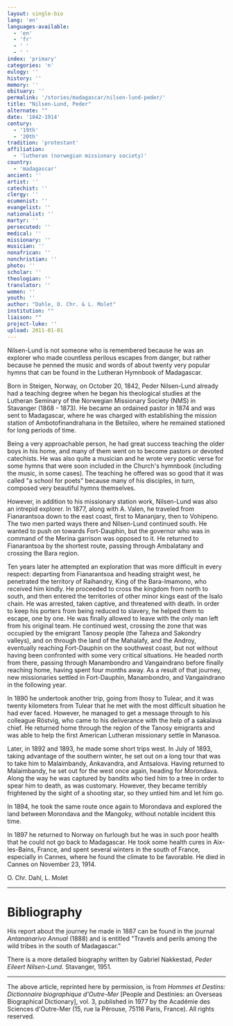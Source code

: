 ```yaml
---
layout: single-bio
lang: 'en'
languages-available:
  - 'en'
  - 'fr'
  - ' '
  - ' '
index: 'primary'
categories: 'n'
eulogy: ''
history: ''
memory: ''
obituary: ''
permalink: '/stories/madagascar/nilsen-lund-peder/'
title: "Nilsen-Lund, Peder"
alternate: ""
date: '1842-1914'
century:
  - '19th'
  - '20th'
tradition: 'protestant'
affiliation:
  - 'lutheran (norwegian missionary society)'
country:
  - 'madagascar'
ancient: ''
artist: ''
catechist: ''
clergy: ''
ecumenist: ''
evangelist: ''
nationalist: ''
martyr: ''
persecuted: ''
medical: ''
missionary: ''
musician: ''
nonafrican: ''
nonchristian: ''
photo: ''
scholar: ''
theologian: ''
translator: ''
women: ''
youth: ''
author: "Dahle, O. Chr. & L. Molet"
institution: ""
liaison: ""
project-luke: ''
upload: 2011-01-01
---
```




Nilsen-Lund is not someone who is remembered because he was an explorer who made countless perilous escapes from danger, but rather because he penned the music and words of about twenty very popular hymns that can be found in the Lutheran Hymnbook of Madagascar.

Born in Steigen, Norway, on October 20, 1842, Peder Nilsen-Lund already had a teaching degree when he began his theological studies at the Lutheran Seminary of the Norwegian Missionary Society (NMS) in Stavanger (1868 - 1873). He became an ordained pastor in 1874 and was sent to Madagascar, where he was charged with establishing the mission station of Ambotofinandrahana in the Betsileo, where he remained stationed for long periods of time.

Being a very approachable person, he had great success teaching the older boys in his home, and many of them went on to become pastors or devoted catechists. He was also quite a musician and he wrote very poetic verse for some hymns that were soon included in the Church's hymnbook (including the music, in some cases). The teaching he offered was so good that it was called "a school for poets" because many of his disciples, in turn, composed very beautiful hymns themselves.

However, in addition to his missionary station work, Nilsen-Lund was also an intrepid explorer. In 1877, along with A. Valen, he traveled from Fianarantsoa down to the east coast, first to Mananjary, then to Vohipeno. The two men parted ways there and Nilsen-Lund continued south. He wanted to push on towards Fort-Dauphin, but the governor who was in command of the Merina garrison was opposed to it. He returned to Fianarantsoa by the shortest route, passing through Ambalatany and crossing the Bara region.

Ten years later he attempted an exploration that was more difficult in every respect: departing from Fianarantsoa and heading straight west, he penetrated the territory of Raihandry, King of the Bara-Imamono, who received him kindly. He proceeded to cross the kingdom from north to south, and then entered the territories of other minor kings east of the Isalo chain. He was arrested, taken captive, and threatened with death. In order to keep his porters from being reduced to slavery, he helped them to escape, one by one. He was finally allowed to leave with the only man left from his original team. He continued west, crossing the zone that was occupied by the emigrant Tanosy people (the Taheza and Sakondry valleys), and on through the land of the Mahalafy, and the Androy, eventually reaching Fort-Dauphin on the southwest coast, but not without having been confronted with some very critical situations. He headed north from there, passing through Manambondro and Vangaindrano before finally reaching home, having spent four months away. As a result of that journey, new missionaries settled in Fort-Dauphin, Manambondro, and Vangaindrano in the following year.

In 1890 he undertook another trip, going from Ihosy to Tulear, and it was twenty kilometers from Tulear that he met with the most difficult situation he had ever faced. However, he managed to get a message through to his colleague Röstvig, who came to his deliverance with the help of a sakalava chief. He returned home through the region of the Tanosy emigrants and was able to help the first American Lutheran missionary settle in Manasoa.

Later, in 1892 and 1893, he made some short trips west. In July of 1893, taking advantage of the southern winter, he set out on a long tour that was to take him to Malaimbandy, Ankavandra, and Antsalova. Having returned to Malaimbandy, he set out for the west once again, heading for Morondava. Along the way he was captured by bandits who tied him to a tree in order to spear him to death, as was customary. However, they became terribly frightened by the sight of a shooting star, so they untied him and let him go.

In 1894, he took the same route once again to Morondava and explored the land between Morondava and the Mangoky, without notable incident this time.

In 1897 he returned to Norway on furlough but he was in such poor health that he could not go back to Madagascar. He took some health cures in Aix-les-Bains, France, and spent several winters in the south of France, especially in Cannes, where he found the climate to be favorable. He died in Cannes on November 23, 1914.

O. Chr. Dahl, L. Molet

---

# Bibliography

His report about the journey he made in 1887 can be found in the journal *Antananarivo Annual* (1888) and is entitled "Travels and perils among the wild tribes in the south of Madagascar."

There is a more detailed biography written by Gabriel Nakkestad, *Peder Eileert Nilsen-Lund*. Stavanger, 1951.

---

The above article, reprinted here by permission, is from *Hommes et Destins: Dictionnaire biographique d'Outre-Mer* [People and Destinies: an Overseas Biographical Dictionary], vol. 3, published in 1977 by the Académie des Sciences d'Outre-Mer (15, rue la Pérouse, 75116 Paris, France). All rights reserved.